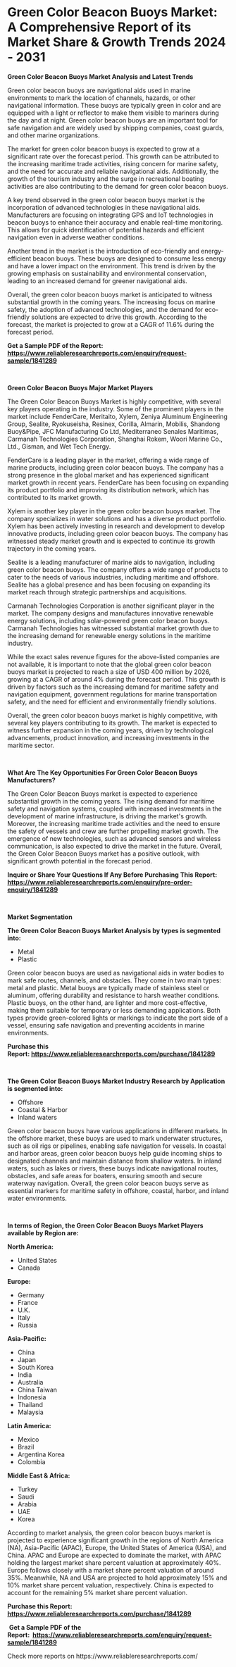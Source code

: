 <p><h1>Green Color Beacon Buoys Market: A Comprehensive Report of its Market Share & Growth Trends 2024 - 2031</h1></p><p><strong>Green Color Beacon Buoys Market Analysis and Latest Trends</strong></p>
<p><p>Green color beacon buoys are navigational aids used in marine environments to mark the location of channels, hazards, or other navigational information. These buoys are typically green in color and are equipped with a light or reflector to make them visible to mariners during the day and at night. Green color beacon buoys are an important tool for safe navigation and are widely used by shipping companies, coast guards, and other marine organizations.</p><p>The market for green color beacon buoys is expected to grow at a significant rate over the forecast period. This growth can be attributed to the increasing maritime trade activities, rising concern for marine safety, and the need for accurate and reliable navigational aids. Additionally, the growth of the tourism industry and the surge in recreational boating activities are also contributing to the demand for green color beacon buoys.</p><p>A key trend observed in the green color beacon buoys market is the incorporation of advanced technologies in these navigational aids. Manufacturers are focusing on integrating GPS and IoT technologies in beacon buoys to enhance their accuracy and enable real-time monitoring. This allows for quick identification of potential hazards and efficient navigation even in adverse weather conditions.</p><p>Another trend in the market is the introduction of eco-friendly and energy-efficient beacon buoys. These buoys are designed to consume less energy and have a lower impact on the environment. This trend is driven by the growing emphasis on sustainability and environmental conservation, leading to an increased demand for greener navigational aids.</p><p>Overall, the green color beacon buoys market is anticipated to witness substantial growth in the coming years. The increasing focus on marine safety, the adoption of advanced technologies, and the demand for eco-friendly solutions are expected to drive this growth. According to the forecast, the market is projected to grow at a CAGR of 11.6% during the forecast period.</p></p>
<p><strong>Get a Sample PDF of the Report:&nbsp; <a href="https://www.reliableresearchreports.com/enquiry/request-sample/1841289">https://www.reliableresearchreports.com/enquiry/request-sample/1841289</a></strong></p>
<p>&nbsp;</p>
<p><strong>Green Color Beacon Buoys Major Market Players</strong></p>
<p><p>The Green Color Beacon Buoys Market is highly competitive, with several key players operating in the industry. Some of the prominent players in the market include FenderCare, Meritaito, Xylem, Zeniya Aluminum Engineering Group, Sealite, Ryokuseisha, Resinex, Corilla, Almarin, Mobilis, Shandong Buoy&Pipe, JFC Manufacturing Co Ltd, Mediterraneo Senales Maritimas, Carmanah Technologies Corporation, Shanghai Rokem, Woori Marine Co., Ltd., Gisman, and Wet Tech Energy.</p><p>FenderCare is a leading player in the market, offering a wide range of marine products, including green color beacon buoys. The company has a strong presence in the global market and has experienced significant market growth in recent years. FenderCare has been focusing on expanding its product portfolio and improving its distribution network, which has contributed to its market growth.</p><p>Xylem is another key player in the green color beacon buoys market. The company specializes in water solutions and has a diverse product portfolio. Xylem has been actively investing in research and development to develop innovative products, including green color beacon buoys. The company has witnessed steady market growth and is expected to continue its growth trajectory in the coming years.</p><p>Sealite is a leading manufacturer of marine aids to navigation, including green color beacon buoys. The company offers a wide range of products to cater to the needs of various industries, including maritime and offshore. Sealite has a global presence and has been focusing on expanding its market reach through strategic partnerships and acquisitions.</p><p>Carmanah Technologies Corporation is another significant player in the market. The company designs and manufactures innovative renewable energy solutions, including solar-powered green color beacon buoys. Carmanah Technologies has witnessed substantial market growth due to the increasing demand for renewable energy solutions in the maritime industry.</p><p>While the exact sales revenue figures for the above-listed companies are not available, it is important to note that the global green color beacon buoys market is projected to reach a size of USD 400 million by 2026, growing at a CAGR of around 4% during the forecast period. This growth is driven by factors such as the increasing demand for maritime safety and navigation equipment, government regulations for marine transportation safety, and the need for efficient and environmentally friendly solutions.</p><p>Overall, the green color beacon buoys market is highly competitive, with several key players contributing to its growth. The market is expected to witness further expansion in the coming years, driven by technological advancements, product innovation, and increasing investments in the maritime sector.</p></p>
<p>&nbsp;</p>
<p><strong>What Are The Key Opportunities For Green Color Beacon Buoys Manufacturers?</strong></p>
<p><p>The Green Color Beacon Buoys market is expected to experience substantial growth in the coming years. The rising demand for maritime safety and navigation systems, coupled with increased investments in the development of marine infrastructure, is driving the market's growth. Moreover, the increasing maritime trade activities and the need to ensure the safety of vessels and crew are further propelling market growth. The emergence of new technologies, such as advanced sensors and wireless communication, is also expected to drive the market in the future. Overall, the Green Color Beacon Buoys market has a positive outlook, with significant growth potential in the forecast period.</p></p>
<p><strong>Inquire or Share Your Questions If Any Before Purchasing This Report: <a href="https://www.reliableresearchreports.com/enquiry/pre-order-enquiry/1841289">https://www.reliableresearchreports.com/enquiry/pre-order-enquiry/1841289</a></strong></p>
<p>&nbsp;</p>
<p><strong>Market Segmentation</strong></p>
<p><strong>The Green Color Beacon Buoys Market Analysis by types is segmented into:</strong></p>
<p><ul><li>Metal</li><li>Plastic</li></ul></p>
<p><p>Green color beacon buoys are used as navigational aids in water bodies to mark safe routes, channels, and obstacles. They come in two main types: metal and plastic. Metal buoys are typically made of stainless steel or aluminum, offering durability and resistance to harsh weather conditions. Plastic buoys, on the other hand, are lighter and more cost-effective, making them suitable for temporary or less demanding applications. Both types provide green-colored lights or markings to indicate the port side of a vessel, ensuring safe navigation and preventing accidents in marine environments.</p></p>
<p><strong>Purchase this Report:&nbsp;<a href="https://www.reliableresearchreports.com/purchase/1841289">https://www.reliableresearchreports.com/purchase/1841289</a></strong></p>
<p>&nbsp;</p>
<p><strong>The Green Color Beacon Buoys Market Industry Research by Application is segmented into:</strong></p>
<p><ul><li>Offshore</li><li>Coastal & Harbor</li><li>Inland waters</li></ul></p>
<p><p>Green color beacon buoys have various applications in different markets. In the offshore market, these buoys are used to mark underwater structures, such as oil rigs or pipelines, enabling safe navigation for vessels. In coastal and harbor areas, green color beacon buoys help guide incoming ships to designated channels and maintain distance from shallow waters. In inland waters, such as lakes or rivers, these buoys indicate navigational routes, obstacles, and safe areas for boaters, ensuring smooth and secure waterway navigation. Overall, the green color beacon buoys serve as essential markers for maritime safety in offshore, coastal, harbor, and inland water environments.</p></p>
<p>&nbsp;</p>
<p><strong>In terms of Region, the Green Color Beacon Buoys Market Players available by Region are:</strong></p>
<p>
    <p> <strong> North America: </strong>
        <ul>
            <li>United States</li>
            <li>Canada</li>
        </ul>
        </p> 
    <p> <strong> Europe: </strong>
        <ul>
            <li>Germany</li>
            <li>France</li>
            <li>U.K.</li>
            <li>Italy</li>
            <li>Russia</li>
        </ul>
        </p> 
    <p> <strong> Asia-Pacific: </strong>
        <ul>
            <li>China</li>
            <li>Japan</li>
            <li>South Korea</li>
            <li>India</li>
            <li>Australia</li>
            <li>China Taiwan</li>
            <li>Indonesia</li>
            <li>Thailand</li>
            <li>Malaysia</li>
        </ul>
        </p> 
    <p> <strong> Latin America: </strong>
        <ul>
            <li>Mexico</li>
            <li>Brazil</li>
            <li>Argentina Korea</li>
            <li>Colombia</li>
        </ul>
        </p> 
    <p> <strong> Middle East & Africa: </strong>
        <ul>
            <li>Turkey</li>
            <li>Saudi</li>
            <li>Arabia</li>
            <li>UAE</li>
            <li>Korea</li>
        </ul>
    </p>
    </p>
<p><p>According to market analysis, the green color beacon buoys market is projected to experience significant growth in the regions of North America (NA), Asia-Pacific (APAC), Europe, the United States of America (USA), and China. APAC and Europe are expected to dominate the market, with APAC holding the largest market share percent valuation at approximately 40%. Europe follows closely with a market share percent valuation of around 35%. Meanwhile, NA and USA are projected to hold approximately 15% and 10% market share percent valuation, respectively. China is expected to account for the remaining 5% market share percent valuation.</p></p>
<p><strong>Purchase this Report: <a href="https://www.reliableresearchreports.com/purchase/1841289">https://www.reliableresearchreports.com/purchase/1841289</a></strong></p>
<p>&nbsp;<strong>Get a Sample PDF of the Report:&nbsp;&nbsp;<a href="https://www.reliableresearchreports.com/enquiry/request-sample/1841289">https://www.reliableresearchreports.com/enquiry/request-sample/1841289</a></strong></p>
<p><strong></strong></p>
<p>Check more reports on https://www.reliableresearchreports.com/</p>